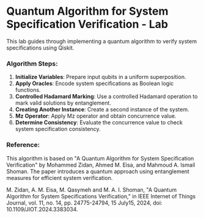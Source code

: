 # Quantum Algorithm for System Specification Verification - Lab

This lab guides through implementing a quantum algorithm to verify system specifications using Qiskit.

### **Algorithm Steps:**
1. **Initialize Variables**: Prepare input qubits in a uniform superposition.
2. **Apply Oracles**: Encode system specifications as Boolean logic functions.
3. **Controlled Hadamard Marking**: Use a controlled Hadamard operation to mark valid solutions by entanglement.
4. **Creating Another Instance**: Create a second instance of the system.
5. **Mz Operator**: Apply Mz operator and obtain concurrence value.
6. **Determine Consistency**: Evaluate the concurrence value to check system specification consistency.

### **Reference:**
This algorithm is based on "A Quantum Algorithm for System Specification Verification" by Mohammed Zidan, Ahmed M. Eisa, and Mahmoud A. Ismail Shoman. The paper introduces a quantum approach using entanglement measures for efficient system verification.

M. Zidan, A. M. Eisa, M. Qasymeh and M. A. I. Shoman, "A Quantum Algorithm for System Specifications Verification," in IEEE Internet of Things Journal, vol. 11, no. 14, pp. 24775-24794, 15 July15, 2024, doi: 10.1109/JIOT.2024.3383034.

